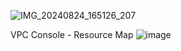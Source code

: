 
![IMG_20240824_165126_207](https://github.com/user-attachments/assets/83b5e68b-66b0-470a-9dac-81e7e234ea7c)

VPC Console - Resource Map
![image](https://github.com/user-attachments/assets/1e9302f2-c3c5-4919-9bd0-416043a37fd1)



